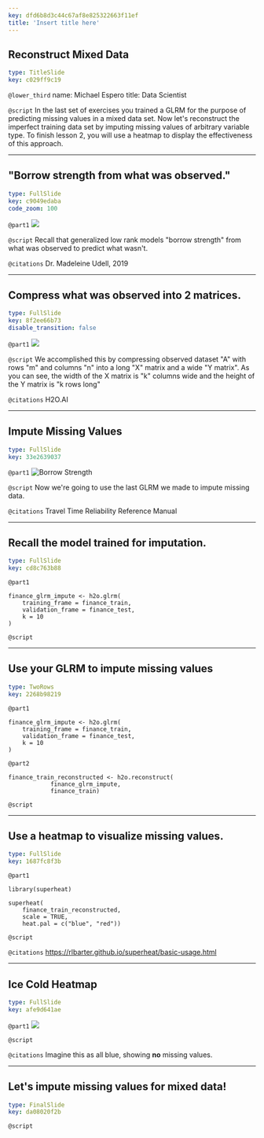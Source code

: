 ```yaml
---
key: dfd6b8d3c44c67af8e825322663f11ef
title: 'Insert title here'
---
```


## Reconstruct Mixed Data

```yaml
type: TitleSlide
key: c029ff9c19
```

`@lower_third`
name: Michael Espero
title: Data Scientist

`@script`
In the last set of exercises you trained a GLRM for the purpose of predicting missing values in a mixed data set. Now let's reconstruct the imperfect training data set by imputing missing values of arbitrary variable type. To finish lesson 2, you will use a heatmap to display the effectiveness of this approach.

---

## "Borrow strength from what was observed."


```yaml
type: FullSlide
key: c9049edaba
code_zoom: 100
```

`@part1`
![](https://assets.datacamp.com/production/repositories/5309/datasets/dc30de6e823a334afc7f8c45c82edace02c08f14/Tutorial%20on%20Visualization%20with%20Generalized%20Low%20Rank%20Models.png)

`@script`
Recall that generalized low rank models "borrow strength" from what was observed to predict what wasn't. 

`@citations`
Dr. Madeleine Udell, 2019

---

## Compress what was observed into 2 matrices.


```yaml
type: FullSlide
key: 8f2ee66b73
disable_transition: false
```

`@part1`
![](https://assets.datacamp.com/production/repositories/5309/datasets/2620bd81d3825c1ae39b1745d3a9c46d94a39198/glrm_matrix_decomposition.png)

`@script`
We accomplished this by compressing observed dataset "A" with rows "m" and columns "n" into a long "X" matrix and a wide "Y matrix". As you can see, the width of the X matrix is "k" columns wide and the height of the Y matrix is "k rows long"

`@citations`
H2O.AI

---

## Impute Missing Values

```yaml
type: FullSlide
key: 33e2639037
```

`@part1`
![Borrow Strength](https://assets.datacamp.com/production/repositories/5309/datasets/8dc00c4c27fc964086c107a1c80e7e92e5baf39c/Imputation.jpg)

`@script`
Now we're going to use the last GLRM we made to impute missing data. 

`@citations`
Travel Time Reliability Reference Manual

---

## Recall the model trained for imputation.

```yaml
type: FullSlide
key: cd8c763b88
```

`@part1`
```
finance_glrm_impute <- h2o.glrm(
	training_frame = finance_train, 
	validation_frame = finance_test,
    k = 10
)
```

`@script`


---

## Use your GLRM to impute missing values

```yaml
type: TwoRows
key: 2268b98219
```

`@part1`
```
finance_glrm_impute <- h2o.glrm(
	training_frame = finance_train, 
	validation_frame = finance_test,
    k = 10
)
```

`@part2`
```
finance_train_reconstructed <- h2o.reconstruct(
			finance_glrm_impute,
            finance_train)
```

`@script`


---

## Use a heatmap to visualize missing values.

```yaml
type: FullSlide
key: 1687fc8f3b
```

`@part1`
```
library(superheat)

superheat(
	finance_train_reconstructed,
    scale = TRUE,
    heat.pal = c("blue", "red"))
```

`@script`


`@citations`
https://rlbarter.github.io/superheat/basic-usage.html

---

## Ice Cold Heatmap

```yaml
type: FullSlide
key: afe9d641ae
```

`@part1`
![](https://assets.datacamp.com/production/repositories/5309/datasets/f980570b0167de1495647cd7b96224702163b85a/heatmap_example.png)

`@script`


`@citations`
Imagine this as all blue, showing **no** missing values.

---

## Let's impute missing values for mixed data!

```yaml
type: FinalSlide
key: da08020f2b
```

`@script`
